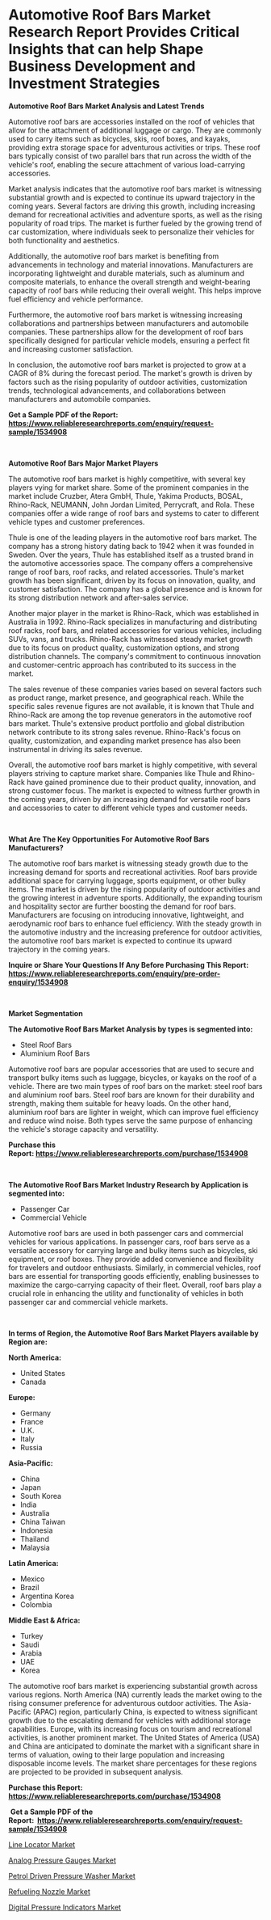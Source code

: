 <p><h1>Automotive Roof Bars Market Research Report Provides Critical Insights that can help Shape Business Development and Investment Strategies</h1></p><p><strong>Automotive Roof Bars Market Analysis and Latest Trends</strong></p>
<p><p>Automotive roof bars are accessories installed on the roof of vehicles that allow for the attachment of additional luggage or cargo. They are commonly used to carry items such as bicycles, skis, roof boxes, and kayaks, providing extra storage space for adventurous activities or trips. These roof bars typically consist of two parallel bars that run across the width of the vehicle's roof, enabling the secure attachment of various load-carrying accessories.</p><p>Market analysis indicates that the automotive roof bars market is witnessing substantial growth and is expected to continue its upward trajectory in the coming years. Several factors are driving this growth, including increasing demand for recreational activities and adventure sports, as well as the rising popularity of road trips. The market is further fueled by the growing trend of car customization, where individuals seek to personalize their vehicles for both functionality and aesthetics.</p><p>Additionally, the automotive roof bars market is benefiting from advancements in technology and material innovations. Manufacturers are incorporating lightweight and durable materials, such as aluminum and composite materials, to enhance the overall strength and weight-bearing capacity of roof bars while reducing their overall weight. This helps improve fuel efficiency and vehicle performance.</p><p>Furthermore, the automotive roof bars market is witnessing increasing collaborations and partnerships between manufacturers and automobile companies. These partnerships allow for the development of roof bars specifically designed for particular vehicle models, ensuring a perfect fit and increasing customer satisfaction.</p><p>In conclusion, the automotive roof bars market is projected to grow at a CAGR of 8% during the forecast period. The market's growth is driven by factors such as the rising popularity of outdoor activities, customization trends, technological advancements, and collaborations between manufacturers and automobile companies.</p></p>
<p><strong>Get a Sample PDF of the Report:&nbsp; <a href="https://www.reliableresearchreports.com/enquiry/request-sample/1534908">https://www.reliableresearchreports.com/enquiry/request-sample/1534908</a></strong></p>
<p>&nbsp;</p>
<p><strong>Automotive Roof Bars Major Market Players</strong></p>
<p><p>The automotive roof bars market is highly competitive, with several key players vying for market share. Some of the prominent companies in the market include Cruzber, Atera GmbH, Thule, Yakima Products, BOSAL, Rhino-Rack, NEUMANN, John Jordan Limited, Perrycraft, and Rola. These companies offer a wide range of roof bars and systems to cater to different vehicle types and customer preferences.</p><p>Thule is one of the leading players in the automotive roof bars market. The company has a strong history dating back to 1942 when it was founded in Sweden. Over the years, Thule has established itself as a trusted brand in the automotive accessories space. The company offers a comprehensive range of roof bars, roof racks, and related accessories. Thule's market growth has been significant, driven by its focus on innovation, quality, and customer satisfaction. The company has a global presence and is known for its strong distribution network and after-sales service.</p><p>Another major player in the market is Rhino-Rack, which was established in Australia in 1992. Rhino-Rack specializes in manufacturing and distributing roof racks, roof bars, and related accessories for various vehicles, including SUVs, vans, and trucks. Rhino-Rack has witnessed steady market growth due to its focus on product quality, customization options, and strong distribution channels. The company's commitment to continuous innovation and customer-centric approach has contributed to its success in the market.</p><p>The sales revenue of these companies varies based on several factors such as product range, market presence, and geographical reach. While the specific sales revenue figures are not available, it is known that Thule and Rhino-Rack are among the top revenue generators in the automotive roof bars market. Thule's extensive product portfolio and global distribution network contribute to its strong sales revenue. Rhino-Rack's focus on quality, customization, and expanding market presence has also been instrumental in driving its sales revenue.</p><p>Overall, the automotive roof bars market is highly competitive, with several players striving to capture market share. Companies like Thule and Rhino-Rack have gained prominence due to their product quality, innovation, and strong customer focus. The market is expected to witness further growth in the coming years, driven by an increasing demand for versatile roof bars and accessories to cater to different vehicle types and customer needs.</p></p>
<p>&nbsp;</p>
<p><strong>What Are The Key Opportunities For Automotive Roof Bars Manufacturers?</strong></p>
<p><p>The automotive roof bars market is witnessing steady growth due to the increasing demand for sports and recreational activities. Roof bars provide additional space for carrying luggage, sports equipment, or other bulky items. The market is driven by the rising popularity of outdoor activities and the growing interest in adventure sports. Additionally, the expanding tourism and hospitality sector are further boosting the demand for roof bars. Manufacturers are focusing on introducing innovative, lightweight, and aerodynamic roof bars to enhance fuel efficiency. With the steady growth in the automotive industry and the increasing preference for outdoor activities, the automotive roof bars market is expected to continue its upward trajectory in the coming years.</p></p>
<p><strong>Inquire or Share Your Questions If Any Before Purchasing This Report: <a href="https://www.reliableresearchreports.com/enquiry/pre-order-enquiry/1534908">https://www.reliableresearchreports.com/enquiry/pre-order-enquiry/1534908</a></strong></p>
<p>&nbsp;</p>
<p><strong>Market Segmentation</strong></p>
<p><strong>The Automotive Roof Bars Market Analysis by types is segmented into:</strong></p>
<p><ul><li>Steel Roof Bars</li><li>Aluminium Roof Bars</li></ul></p>
<p><p>Automotive roof bars are popular accessories that are used to secure and transport bulky items such as luggage, bicycles, or kayaks on the roof of a vehicle. There are two main types of roof bars on the market: steel roof bars and aluminium roof bars. Steel roof bars are known for their durability and strength, making them suitable for heavy loads. On the other hand, aluminium roof bars are lighter in weight, which can improve fuel efficiency and reduce wind noise. Both types serve the same purpose of enhancing the vehicle's storage capacity and versatility.</p></p>
<p><strong>Purchase this Report:&nbsp;<a href="https://www.reliableresearchreports.com/purchase/1534908">https://www.reliableresearchreports.com/purchase/1534908</a></strong></p>
<p>&nbsp;</p>
<p><strong>The Automotive Roof Bars Market Industry Research by Application is segmented into:</strong></p>
<p><ul><li>Passenger Car</li><li>Commercial Vehicle</li></ul></p>
<p><p>Automotive roof bars are used in both passenger cars and commercial vehicles for various applications. In passenger cars, roof bars serve as a versatile accessory for carrying large and bulky items such as bicycles, ski equipment, or roof boxes. They provide added convenience and flexibility for travelers and outdoor enthusiasts. Similarly, in commercial vehicles, roof bars are essential for transporting goods efficiently, enabling businesses to maximize the cargo-carrying capacity of their fleet. Overall, roof bars play a crucial role in enhancing the utility and functionality of vehicles in both passenger car and commercial vehicle markets.</p></p>
<p>&nbsp;</p>
<p><strong>In terms of Region, the Automotive Roof Bars Market Players available by Region are:</strong></p>
<p>
    <p> <strong> North America: </strong>
        <ul>
            <li>United States</li>
            <li>Canada</li>
        </ul>
        </p> 
    <p> <strong> Europe: </strong>
        <ul>
            <li>Germany</li>
            <li>France</li>
            <li>U.K.</li>
            <li>Italy</li>
            <li>Russia</li>
        </ul>
        </p> 
    <p> <strong> Asia-Pacific: </strong>
        <ul>
            <li>China</li>
            <li>Japan</li>
            <li>South Korea</li>
            <li>India</li>
            <li>Australia</li>
            <li>China Taiwan</li>
            <li>Indonesia</li>
            <li>Thailand</li>
            <li>Malaysia</li>
        </ul>
        </p> 
    <p> <strong> Latin America: </strong>
        <ul>
            <li>Mexico</li>
            <li>Brazil</li>
            <li>Argentina Korea</li>
            <li>Colombia</li>
        </ul>
        </p> 
    <p> <strong> Middle East & Africa: </strong>
        <ul>
            <li>Turkey</li>
            <li>Saudi</li>
            <li>Arabia</li>
            <li>UAE</li>
            <li>Korea</li>
        </ul>
    </p>
    </p>
<p><p>The automotive roof bars market is experiencing substantial growth across various regions. North America (NA) currently leads the market owing to the rising consumer preference for adventurous outdoor activities. The Asia-Pacific (APAC) region, particularly China, is expected to witness significant growth due to the escalating demand for vehicles with additional storage capabilities. Europe, with its increasing focus on tourism and recreational activities, is another prominent market. The United States of America (USA) and China are anticipated to dominate the market with a significant share in terms of valuation, owing to their large population and increasing disposable income levels. The market share percentages for these regions are projected to be provided in subsequent analysis.</p></p>
<p><strong>Purchase this Report: <a href="https://www.reliableresearchreports.com/purchase/1534908">https://www.reliableresearchreports.com/purchase/1534908</a></strong></p>
<p>&nbsp;<strong>Get a Sample PDF of the Report:&nbsp;&nbsp;<a href="https://www.reliableresearchreports.com/enquiry/request-sample/1534908">https://www.reliableresearchreports.com/enquiry/request-sample/1534908</a></strong></p>
<p><strong></strong></p>
<p><p><a href="https://www.linkedin.com/pulse/line-locator-market-insights-players-forecast-till-2030-9e6he/">Line Locator Market</a></p><p><a href="https://medium.com/@jaylonlesch/analog-pressure-gauges-market-research-report-its-history-and-forecast-2023-to-2030-af4d5154337d">Analog Pressure Gauges Market</a></p><p><a href="https://www.linkedin.com/pulse/petrol-driven-pressure-washer-market-research-report-unlocks-71cbe/">Petrol Driven Pressure Washer Market</a></p><p><a href="https://www.linkedin.com/pulse/refueling-nozzle-market-size-share-global-analysis-report-ufjue/">Refueling Nozzle Market</a></p><p><a href="https://medium.com/@christianhunter987/digital-pressure-indicators-market-analysis-and-sze-forecasted-for-period-from-2023-to-2030-a549d15ed425">Digital Pressure Indicators Market</a></p></p>